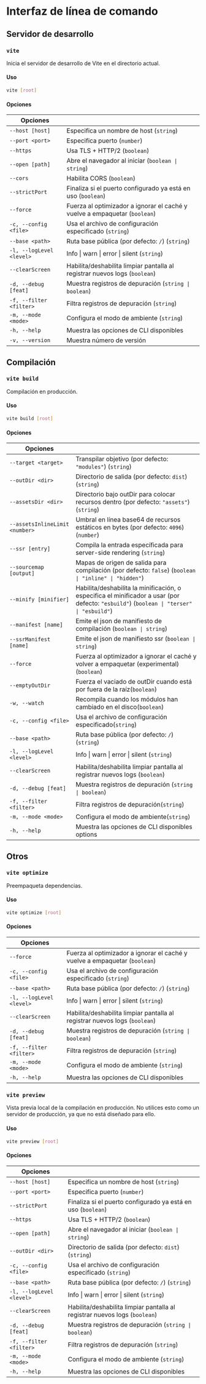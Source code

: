 # Interfaz de línea de comando

## Servidor de desarrollo

### `vite`

Inicia el servidor de desarrollo de Vite en el directorio actual.

#### Uso

```bash
vite [root]
```

#### Opciones

| Opciones                 |                                                                            |
| ------------------------ | -------------------------------------------------------------------------- |
| `--host [host]`          | Especifica un nombre de host (`string`)                                    |
| `--port <port>`          | Especifica puerto (`number`)                                               |
| `--https`                | Usa TLS + HTTP/2 (`boolean`)                                               |
| `--open [path]`          | Abre el navegador al iniciar (`boolean \| string`)                         |
| `--cors`                 | Habilita CORS (`boolean`)                                                  |
| `--strictPort`           | Finaliza si el puerto configurado ya está en uso (`boolean`)               |
| `--force`                | Fuerza al optimizador a ignorar el caché y vuelve a empaquetar (`boolean`) |
| `-c, --config <file>`    | Usa el archivo de configuración especificado (`string`)                    |
| `--base <path>`          | Ruta base pública (por defecto: `/`) (`string`)                            |
| `-l, --logLevel <level>` | Info \| warn \| error \| silent (`string`)                                 |
| `--clearScreen`          | Habilita/deshabilita limpiar pantalla al registrar nuevos logs (`boolean`) |
| `-d, --debug [feat]`     | Muestra registros de depuración (`string \| boolean`)                      |
| `-f, --filter <filter>`  | Filtra registros de depuración (`string`)                                  |
| `-m, --mode <mode>`      | Configura el modo de ambiente (`string`)                                   |
| `-h, --help`             | Muestra las opciones de CLI disponibles                                    |
| `-v, --version`          | Muestra número de versión                                                  |

## Compilación

### `vite build`

Compilación en producción.

#### Uso

```bash
vite build [root]
```

#### Opciones

| Opciones                       |                                                                                                                                          |
| ------------------------------ | ---------------------------------------------------------------------------------------------------------------------------------------- |
| `--target <target>`            | Transpilar objetivo (por defecto: `"modules"`) (`string`)                                                                                |
| `--outDir <dir>`               | Directorio de salida (por defecto: `dist`) (`string`)                                                                                    |
| `--assetsDir <dir>`            | Directorio bajo outDir para colocar recursos dentro (por defecto: `"assets"`) (`string`)                                                 |
| `--assetsInlineLimit <number>` | Umbral en línea base64 de recursos estáticos en bytes (por defecto: `4096`) (`number`)                                                   |
| `--ssr [entry]`                | Compila la entrada específicada para server-side rendering (`string`)                                                                    |
| `--sourcemap [output]`         | Mapas de origen de salida para compilación (por defecto: `false`) (`boolean \| "inline" \| "hidden"`)                                    |
| `--minify [minifier]`          | Habilita/deshabilita la minificación, o especifica el minificador a usar (por defecto: `"esbuild"`) (`boolean \| "terser" \| "esbuild"`) |
| `--manifest [name]`            | Emite el json de manifiesto de compilación (`boolean \| string`)                                                                         |
| `--ssrManifest [name]`         | Emite el json de manifiesto ssr (`boolean \| string`)                                                                                    |
| `--force`                      | Fuerza al optimizador a ignorar el caché y volver a empaquetar (experimental)(`boolean`)                                                 |
| `--emptyOutDir`                | Fuerza el vaciado de outDir cuando está por fuera de la raíz(`boolean`)                                                                  |
| `-w, --watch`                  | Recompila cuando los módulos han cambiado en el disco(`boolean`)                                                                         |
| `-c, --config <file>`          | Usa el archivo de configuración especificado(`string`)                                                                                   |
| `--base <path>`                | Ruta base pública (por defecto: `/`) (`string`)                                                                                          |
| `-l, --logLevel <level>`       | Info \| warn \| error \| silent (`string`)                                                                                               |
| `--clearScreen`                | Habilita/deshabilita limpiar pantalla al registrar nuevos logs (`boolean`)                                                               |
| `-d, --debug [feat]`           | Muestra registros de depuración (`string \| boolean`)                                                                                    |
| `-f, --filter <filter>`        | Filtra registros de depuración(`string`)                                                                                                 |
| `-m, --mode <mode>`            | Configura el modo de ambiente(`string`)                                                                                                  |
| `-h, --help`                   | Muestra las opciones de CLI disponibles options                                                                                          |

## Otros

### `vite optimize`

Preempaqueta dependencias.

#### Uso

```bash
vite optimize [root]
```

#### Opciones

| Opciones                 |                                                                            |
| ------------------------ | -------------------------------------------------------------------------- |
| `--force`                | Fuerza al optimizador a ignorar el caché y vuelve a empaquetar (`boolean`) |
| `-c, --config <file>`    | Usa el archivo de configuración especificado (`string`)                    |
| `--base <path>`          | Ruta base pública (por defecto: `/`) (`string`)                            |
| `-l, --logLevel <level>` | Info \| warn \| error \| silent (`string`)                                 |
| `--clearScreen`          | Habilita/deshabilita limpiar pantalla al registrar nuevos logs (`boolean`) |
| `-d, --debug [feat]`     | Muestra registros de depuración (`string \| boolean`)                      |
| `-f, --filter <filter>`  | Filtra registros de depuración (`string`)                                  |
| `-m, --mode <mode>`      | Configura el modo de ambiente (`string`)                                   |
| `-h, --help`             | Muestra las opciones de CLI disponibles                                    |

### `vite preview`

Vista previa local de la compilación en producción. No utilices esto como un servidor de producción, ya que no está diseñado para ello.

#### Uso

```bash
vite preview [root]
```

#### Opciones

| Opciones                 |                                                                            |
| ------------------------ | -------------------------------------------------------------------------- |
| `--host [host]`          | Especifica un nombre de host (`string`)                                    |
| `--port <port>`          | Especifica puerto (`number`)                                               |
| `--strictPort`           | Finaliza si el puerto configurado ya está en uso (`boolean`)               |
| `--https`                | Usa TLS + HTTP/2 (`boolean`)                                               |
| `--open [path]`          | Abre el navegador al iniciar (`boolean \| string`)                         |
| `--outDir <dir>`         | Directorio de salida (por defecto: `dist`)(`string`)                       |
| `-c, --config <file>`    | Usa el archivo de configuración especificado (`string`)                    |
| `--base <path>`          | Ruta base pública (por defecto: `/`) (`string`)                            |
| `-l, --logLevel <level>` | Info \| warn \| error \| silent (`string`)                                 |
| `--clearScreen`          | Habilita/deshabilita limpiar pantalla al registrar nuevos logs (`boolean`) |
| `-d, --debug [feat]`     | Muestra registros de depuración (`string \| boolean`)                      |
| `-f, --filter <filter>`  | Filtra registros de depuración (`string`)                                  |
| `-m, --mode <mode>`      | Configura el modo de ambiente (`string`)                                   |
| `-h, --help`             | Muestra las opciones de CLI disponibles                                    |
